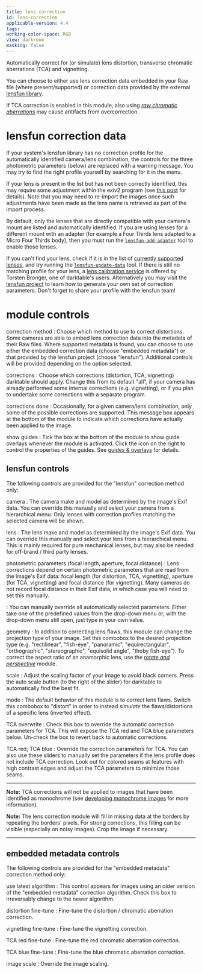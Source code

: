 ```yaml
---
title: lens correction
id: lens-correction
applicable-version: 4.4
tags: 
working-color-space: RGB
view: darkroom
masking: false
---
```


Automatically correct for (or simulate) lens distortion, transverse chromatic aberrations (TCA) and vignetting.

You can choose to either use lens correction data embedded in your Raw file (where present/supported) or correction data provided by the external [lensfun library](https://lensfun.github.io/).

If TCA correction is enabled in this module, also using [_raw chromatic aberrations_](./raw-chromatic-aberrations.md) may cause aritifacts from overcorrection. 
# lensfun correction data

If your system's lensfun library has no correction profile for the automatically identified camera/lens combination, the controls for the three photometric parameters (below) are replaced with a warning message. You may try to find the right profile yourself by searching for it in the menu. 

If your lens is present in the list but has not been correctly identified, this may require some adjustment within the exiv2 program (see [this post](https://dev.exiv2.org/boards/3/topics/2854) for details). Note that you may need to re-import the images once such adjustments have been made as the lens name is retrieved as part of the import process.

By default, only the lenses that are directly compatible with your camera's mount are listed and automatically identified. If you are using lenses for a different mount with an adapter (for example a Four Thirds lens adapted to a Micro Four Thirds body), then you must run the [`lensfun-add-adapter`](https://lensfun.github.io/manual/v0.3.2/lensfun-add-adapter.html) tool to enable those lenses.

If you can't find your lens, check if it is in the list of [currently supported lenses](https://lensfun.github.io/lenslist/), and try running the [`lensfun-update-data`](https://lensfun.github.io/manual/v0.3.2/lensfun-update-data.html) tool. If there is still no matching profile for your lens, a [lens calibration service](https://www.darktable.org/2013/07/have-your-lens-calibrated/) is offered by Torsten Bronger, one of darktable's users. Alternatively you may visit the [lensfun project](https://lensfun.github.io/lenslist/) to learn how to generate your own set of correction parameters. Don't forget to share your profile with the lensfun team!

# module controls

correction method
: Choose which method to use to correct distortions. Some cameras are able to embed lens correction data into the metadata of their Raw files. Where supported metadata is found, you can choose to use either the embedded correction data (choose "embedded metadata") or that provided by the lensfun project (choose "lensfun"). Additional controls will be provided depending on the option selected.

corrections
: Choose which corrections (distortion, TCA, vignetting) darktable should apply. Change this from its default "all", if your camera has already performed some internal corrections (e.g. vignetting), or if you plan to undertake some corrections with a separate program.

corrections done
: Occasionally, for a given camera/lens combination, only some of the possible corrections are supported. This message box appears at the bottom of the module to indicate which corrections have actually been applied to the image.

show guides
: Tick the box at the bottom of the module to show guide overlays whenever the module is activated. Click the icon on the right to control the properties of the guides. See [guides & overlays](../utility-modules/darkroom/guides-overlays.md) for details.

## lensfun controls

The following controls are provided for the "lensfun" correction method only:

camera
: The camera make and model as determined by the image's Exif data. You can override this manually and select your camera from a hierarchical menu. Only lenses with correction profiles matching the selected camera will be shown.

lens
: The lens make and model as determined by the image's Exif data. You can override this manually and select your lens from a hierarchical menu. This is mainly required for pure mechanical lenses, but may also be needed for off-brand / third party lenses. 

photometric parameters (focal length, aperture, focal distance)
: Lens corrections depend on certain photometric parameters that are read from the image's Exif data: focal length (for distortion, TCA, vignetting), aperture (for TCA, vignetting) and focal distance (for vignetting). Many cameras do not record focal distance in their Exif data, in which case you will need to set this manually.

: You can manually override all automatically selected parameters. Either take one of the predefined values from the drop-down menu or, with the drop-down menu still open, just type in your own value.

geometry
: In addition to correcting lens flaws, this module can change the projection type of your image. Set this combobox to the desired projection type (e.g. "rectilinear", "fish-eye", "panoramic", "equirectangular", "orthographic", "stereographic", "equisolid angle", "thoby fish-eye").  To correct the aspect ratio of an anamorphic lens, use the [_rotate and perspective_](./rotate-perspective.md) module.

scale
: Adjust the scaling factor of your image to avoid black corners. Press the auto scale button (to the right of the slider) for darktable to automatically find the best fit.

mode
: The default behavior of this module is to _correct_ lens flaws. Switch this combobox to "distort" in order to instead _simulate_ the flaws/distortions of a specific lens (inverted effect).

TCA overwrite
: Check this box to override the automatic correction parameters for TCA. This will expose the TCA red and TCA blue parameters below. Un-check the box to revert back to automatic corrections.

TCA red; TCA blue
: Override the correction parameters for TCA. You can also use these sliders to manually set the parameters if the lens profile does not include TCA correction. Look out for colored seams at features with high contrast edges and adjust the TCA parameters to minimize those seams.

---

**Note:** TCA corrections will not be applied to images that have been identified as monochrome (see [developing monochrome images](../../guides-tutorials/monochrome.md) for more information).

**Note:** The lens correction module will fill in missing data at the borders by repeating the borders' pixels. For strong corrections, this filling can be visible (especially on noisy images). Crop the image if necessary.

---

## embedded metadata controls

The following controls are provided for the "embedded metadata" correction method only:

use latest algorithm
: This control appears for images using an older version of the "embedded metadata" correction algorithm. Check this box to irreversably change to the newer algorithm.

distortion fine-tune
: Fine-tune the distortion / chromatic aberration correction.

vignetting fine-tune
: Fine-tune the vignetting correction.

TCA red fine-tune
: Fine-tune the red chromatic aberration correction.

TCA blue fine-tune
: Fine-tune the blue chromatic aberration correction.

image scale
: Override the image scaling.
